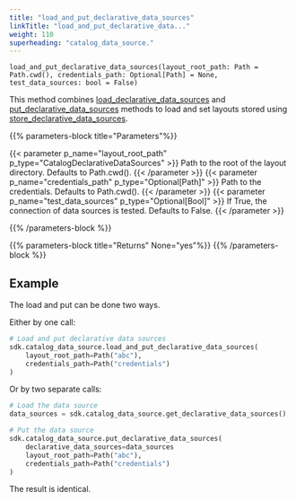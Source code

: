 ```yaml
---
title: "load_and_put_declarative_data_sources"
linkTitle: "load_and_put_declarative_data..."
weight: 110
superheading: "catalog_data_source."
---
```




``load_and_put_declarative_data_sources(layout_root_path: Path = Path.cwd(), credentials_path: Optional[Path] = None, test_data_sources: bool = False)``

This method combines [load_declarative_data_sources](../load_and_put_declarative_data_sources) and [put_declarative_data_sources](../put_declarative_data_sources) methods to load and set layouts stored using [store_declarative_data_sources](../store_declarative_data_sources).

{{% parameters-block  title="Parameters"%}}

{{< parameter p_name="layout_root_path" p_type="CatalogDeclarativeDataSources" >}}
Path to the root of the layout directory. Defaults to Path.cwd().
{{< /parameter >}}
{{< parameter p_name="credentials_path" p_type="Optional[Path]" >}}
Path to the credentials. Defaults to Path.cwd().
{{< /parameter >}}
{{< parameter p_name="test_data_sources" p_type="Optional[Bool]" >}}
If True, the connection of data sources is tested. Defaults to False.
{{< /parameter >}}

{{% /parameters-block %}}

{{% parameters-block title="Returns" None="yes"%}}
{{% /parameters-block %}}

## Example

The load and put can be done two ways.

Either by one call:

```Python
# Load and put declarative data sources
sdk.catalog_data_source.load_and_put_declarative_data_sources(
    layout_root_path=Path("abc"),
    credentials_path=Path("credentials")
)
```
Or by two separate calls:

```Python
# Load the data source
data_sources = sdk.catalog_data_source.get_declarative_data_sources()

# Put the data source
sdk.catalog_data_source.put_declarative_data_sources(
    declarative_data_sources=data_sources
    layout_root_path=Path("abc"),
    credentials_path=Path("credentials")
)
```

The result is identical.
